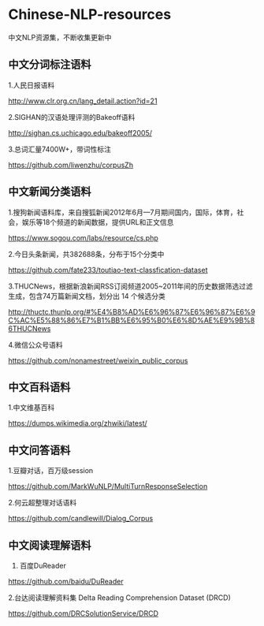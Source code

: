 # Chinese-NLP-resources
中文NLP资源集，不断收集更新中


<h2>中文分词标注语料</h2>


1.人民日报语料

http://www.clr.org.cn/lang_detail.action?id=21

2.SIGHAN的汉语处理评测的Bakeoff语料

http://sighan.cs.uchicago.edu/bakeoff2005/

3.总词汇量7400W+，带词性标注

https://github.com/liwenzhu/corpusZh


<h2>中文新闻分类语料</h2>

1.搜狗新闻语料库，来自搜狐新闻2012年6月—7月期间国内，国际，体育，社会，娱乐等18个频道的新闻数据，提供URL和正文信息

https://www.sogou.com/labs/resource/cs.php

2.今日头条新闻，共382688条，分布于15个分类中

https://github.com/fate233/toutiao-text-classfication-dataset

3.THUCNews，根据新浪新闻RSS订阅频道2005~2011年间的历史数据筛选过滤生成，包含74万篇新闻文档，划分出 14 个候选分类

http://thuctc.thunlp.org/#%E4%B8%AD%E6%96%87%E6%96%87%E6%9C%AC%E5%88%86%E7%B1%BB%E6%95%B0%E6%8D%AE%E9%9B%86THUCNews

4.微信公众号语料

https://github.com/nonamestreet/weixin_public_corpus

<h2>中文百科语料</h2>

1.中文维基百科

https://dumps.wikimedia.org/zhwiki/latest/


<h2>中文问答语料</h2>

1.豆瓣对话，百万级session

https://github.com/MarkWuNLP/MultiTurnResponseSelection

2.何云超整理对话语料

https://github.com/candlewill/Dialog_Corpus


<h2>中文阅读理解语料</h2>

1. 百度DuReader

https://github.com/baidu/DuReader

2.台达阅读理解资料集 Delta Reading Comprehension Dataset (DRCD) 

https://github.com/DRCSolutionService/DRCD


